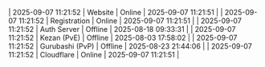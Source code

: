 | 2025-09-07 11:21:52 | Website | Online | 2025-09-07 11:21:51 |
| 2025-09-07 11:21:52 | Registration | Online | 2025-09-07 11:21:51 |
| 2025-09-07 11:21:52 | Auth Server | Offline | 2025-08-18 09:33:31 |
| 2025-09-07 11:21:52 | Kezan (PvE) | Offline | 2025-08-03 17:58:02 |
| 2025-09-07 11:21:52 | Gurubashi (PvP) | Offline | 2025-08-23 21:44:06 |
| 2025-09-07 11:21:52 | Cloudflare | Online | 2025-09-07 11:21:51 |
